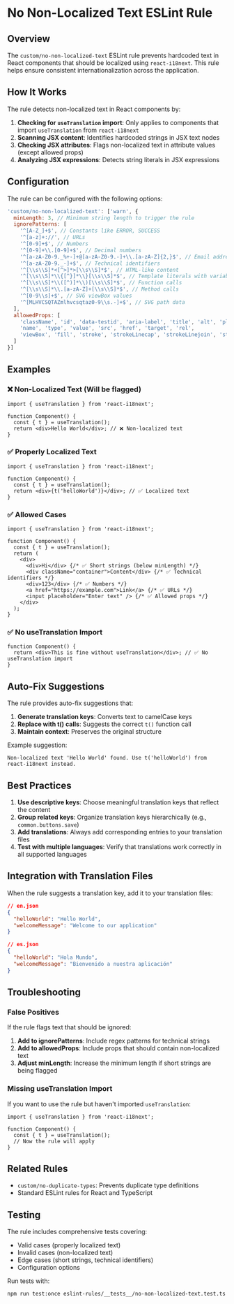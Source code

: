 # No Non-Localized Text ESLint Rule

## Overview

The `custom/no-non-localized-text` ESLint rule prevents hardcoded text in React components that should be localized using `react-i18next`. This rule helps ensure consistent internationalization across the application.

## How It Works

The rule detects non-localized text in React components by:

1. **Checking for `useTranslation` import**: Only applies to components that import `useTranslation` from `react-i18next`
2. **Scanning JSX content**: Identifies hardcoded strings in JSX text nodes
3. **Checking JSX attributes**: Flags non-localized text in attribute values (except allowed props)
4. **Analyzing JSX expressions**: Detects string literals in JSX expressions

## Configuration

The rule can be configured with the following options:

```javascript
'custom/no-non-localized-text': ['warn', {
  minLength: 3, // Minimum string length to trigger the rule
  ignorePatterns: [
    '^[A-Z_]+$', // Constants like ERROR, SUCCESS
    '^[a-z]+://', // URLs
    '^[0-9]+$', // Numbers
    '^[0-9]+\\.[0-9]+$', // Decimal numbers
    '^[a-zA-Z0-9._%+-]+@[a-zA-Z0-9.-]+\\.[a-zA-Z]{2,}$', // Email addresses
    '^[a-zA-Z0-9._-]+$', // Technical identifiers
    '^[\\s\\S]*<[^>]*>[\\s\\S]*$', // HTML-like content
    '^[\\s\\S]*\\{[^}]*\\}[\\s\\S]*$', // Template literals with variables
    '^[\\s\\S]*\\([^)]*\\)[\\s\\S]*$', // Function calls
    '^[\\s\\S]*\\.[a-zA-Z]+[\\s\\S]*$', // Method calls
    '^[0-9\\s]+$', // SVG viewBox values
    '^[MLHVCSQTAZmlhvcsqtaz0-9\\s.-]+$', // SVG path data
  ],
  allowedProps: [
    'className', 'id', 'data-testid', 'aria-label', 'title', 'alt', 'placeholder',
    'name', 'type', 'value', 'src', 'href', 'target', 'rel',
    'viewBox', 'fill', 'stroke', 'strokeLinecap', 'strokeLinejoin', 'strokeWidth', 'd'
  ]
}]
```

## Examples

### ❌ Non-Localized Text (Will be flagged)

```tsx
import { useTranslation } from 'react-i18next';

function Component() {
  const { t } = useTranslation();
  return <div>Hello World</div>; // ❌ Non-localized text
}
```

### ✅ Properly Localized Text

```tsx
import { useTranslation } from 'react-i18next';

function Component() {
  const { t } = useTranslation();
  return <div>{t('helloWorld')}</div>; // ✅ Localized text
}
```

### ✅ Allowed Cases

```tsx
import { useTranslation } from 'react-i18next';

function Component() {
  const { t } = useTranslation();
  return (
    <div>
      <div>Hi</div> {/* ✅ Short strings (below minLength) */}
      <div className="container">Content</div> {/* ✅ Technical identifiers */}
      <div>123</div> {/* ✅ Numbers */}
      <a href="https://example.com">Link</a> {/* ✅ URLs */}
      <input placeholder="Enter text" /> {/* ✅ Allowed props */}
    </div>
  );
}
```

### ✅ No useTranslation Import

```tsx
function Component() {
  return <div>This is fine without useTranslation</div>; // ✅ No useTranslation import
}
```

## Auto-Fix Suggestions

The rule provides auto-fix suggestions that:

1. **Generate translation keys**: Converts text to camelCase keys
2. **Replace with t() calls**: Suggests the correct `t()` function call
3. **Maintain context**: Preserves the original structure

Example suggestion:
```
Non-localized text 'Hello World' found. Use t('helloWorld') from react-i18next instead.
```

## Best Practices

1. **Use descriptive keys**: Choose meaningful translation keys that reflect the content
2. **Group related keys**: Organize translation keys hierarchically (e.g., `common.buttons.save`)
3. **Add translations**: Always add corresponding entries to your translation files
4. **Test with multiple languages**: Verify that translations work correctly in all supported languages

## Integration with Translation Files

When the rule suggests a translation key, add it to your translation files:

```json
// en.json
{
  "helloWorld": "Hello World",
  "welcomeMessage": "Welcome to our application"
}

// es.json
{
  "helloWorld": "Hola Mundo",
  "welcomeMessage": "Bienvenido a nuestra aplicación"
}
```

## Troubleshooting

### False Positives

If the rule flags text that should be ignored:

1. **Add to ignorePatterns**: Include regex patterns for technical strings
2. **Add to allowedProps**: Include props that should contain non-localized text
3. **Adjust minLength**: Increase the minimum length if short strings are being flagged

### Missing useTranslation Import

If you want to use the rule but haven't imported `useTranslation`:

```tsx
import { useTranslation } from 'react-i18next';

function Component() {
  const { t } = useTranslation();
  // Now the rule will apply
}
```

## Related Rules

- `custom/no-duplicate-types`: Prevents duplicate type definitions
- Standard ESLint rules for React and TypeScript

## Testing

The rule includes comprehensive tests covering:

- Valid cases (properly localized text)
- Invalid cases (non-localized text)
- Edge cases (short strings, technical identifiers)
- Configuration options

Run tests with:
```bash
npm run test:once eslint-rules/__tests__/no-non-localized-text.test.ts
```
